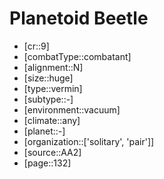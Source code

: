 
# Planetoid Beetle

- [cr::9]
- [combatType::combatant]
- [alignment::N]
- [size::huge]
- [type::vermin]
- [subtype::-]
- [environment::vacuum]
- [climate::any]
- [planet::-]
- [organization::['solitary', 'pair']]
- [source::AA2]
- [page::132]
